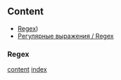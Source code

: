 ## Content

* [Regex](#regex))
* [Регулярные выражения / Regex](#regex)

### Regex

[content](#content) [index](/index.md) 